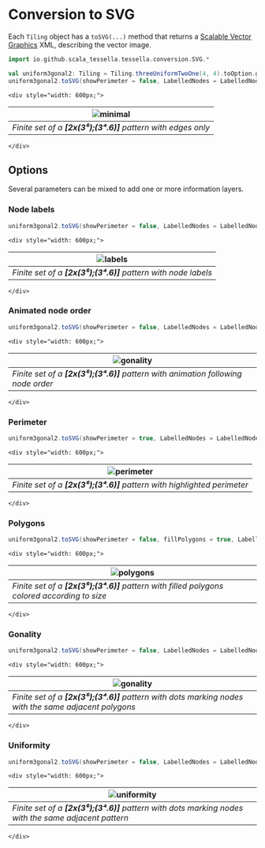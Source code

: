 # Conversion to SVG

Each `Tiling` object has a `toSVG(...)` method that returns a
[Scalable Vector Graphics](https://en.wikipedia.org/wiki/Scalable_Vector_Graphics) XML,
describing the vector image.

```scala
import io.github.scala_tessella.tessella.conversion.SVG.*

val uniform3gonal2: Tiling = Tiling.threeUniformTwoOne(4, 4).toOption.get
uniform3gonal2.toSVG(showPerimeter = false, LabelledNodes = LabelledNodes.NONE) // returns a SVG as scala.XML.Elem
```
```raw
<div style="width: 600px;">
```
| ![minimal](svg/minimal.svg)                                   |
|---------------------------------------------------------------|
| _Finite set of a **[2x(3⁶);(3⁴.6)]** pattern with edges only_ |
```raw
</div>
```

## Options

Several parameters can be mixed to add one or more information layers.

### Node labels

```scala
uniform3gonal2.toSVG(showPerimeter = false, LabelledNodes = LabelledNodes.ALL)
```
```raw
<div style="width: 600px;">
```
| ![labels](svg/labels.svg)                                      |
|----------------------------------------------------------------|
| _Finite set of a **[2x(3⁶);(3⁴.6)]** pattern with node labels_ |
```raw
</div>
```

### Animated node order

```scala
uniform3gonal2.toSVG(showPerimeter = false, LabelledNodes = LabelledNodes.NONE, showGrowth = true)
```
```raw
<div style="width: 600px;">
```
| ![gonality](svg/nodeOrder.svg)                                                    |
|-----------------------------------------------------------------------------------|
| _Finite set of a **[2x(3⁶);(3⁴.6)]** pattern with animation following node order_ |
```raw
</div>
```

### Perimeter

```scala
uniform3gonal2.toSVG(showPerimeter = true, LabelledNodes = LabelledNodes.NONE)
```
```raw
<div style="width: 600px;">
```
| ![perimeter](svg/perimeter.svg)                                          |
|--------------------------------------------------------------------------|
| _Finite set of a **[2x(3⁶);(3⁴.6)]** pattern with highlighted perimeter_ |
```raw
</div>
```

### Polygons

```scala
uniform3gonal2.toSVG(showPerimeter = false, fillPolygons = true, LabelledNodes = LabelledNodes.NONE)
```
```raw
<div style="width: 600px;">
```
| ![polygons](svg/polygons.svg)                                                                |
|----------------------------------------------------------------------------------------------|
| _Finite set of a **[2x(3⁶);(3⁴.6)]** pattern with filled polygons colored according to size_ |
```raw
</div>
```

### Gonality

```scala
uniform3gonal2.toSVG(showPerimeter = false, LabelledNodes = LabelledNodes.NONE, markStyle = MarkStyle.GONALITY)
```
```raw
<div style="width: 600px;">
```
| ![gonality](svg/gonality.svg)                                                                         |
|-------------------------------------------------------------------------------------------------------|
| _Finite set of a **[2x(3⁶);(3⁴.6)]** pattern with dots marking nodes with the same adjacent polygons_ |
```raw
</div>
```

### Uniformity

```scala
uniform3gonal2.toSVG(showPerimeter = false, LabelledNodes = LabelledNodes.NONE, markStyle = MarkStyle.UNIFORMITY)
```
```raw
<div style="width: 600px;">
```
| ![uniformity](svg/uniformity.svg)                                                                    |
|------------------------------------------------------------------------------------------------------|
| _Finite set of a **[2x(3⁶);(3⁴.6)]** pattern with dots marking nodes with the same adjacent pattern_ |
```raw
</div>
```
